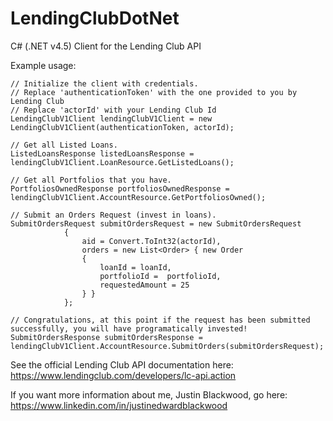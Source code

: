 LendingClubDotNet
=========

C# (.NET v4.5) Client for the Lending Club API

Example usage:
```
// Initialize the client with credentials.
// Replace 'authenticationToken' with the one provided to you by Lending Club
// Replace 'actorId' with your Lending Club Id
LendingClubV1Client lendingClubV1Client = new LendingClubV1Client(authenticationToken, actorId);

// Get all Listed Loans.
ListedLoansResponse listedLoansResponse = lendingClubV1Client.LoanResource.GetListedLoans();

// Get all Portfolios that you have.
PortfoliosOwnedResponse portfoliosOwnedResponse = lendingClubV1Client.AccountResource.GetPortfoliosOwned();

// Submit an Orders Request (invest in loans).
SubmitOrdersRequest submitOrdersRequest = new SubmitOrdersRequest
			{
				aid = Convert.ToInt32(actorId),
				orders = new List<Order> { new Order
				{
					loanId = loanId,
					portfolioId =  portfolioId,
					requestedAmount = 25
				} }
			};

// Congratulations, at this point if the request has been submitted successfully, you will have programatically invested!
SubmitOrdersResponse submitOrdersResponse = lendingClubV1Client.AccountResource.SubmitOrders(submitOrdersRequest);
```

See the official Lending Club API documentation here:
https://www.lendingclub.com/developers/lc-api.action


If you want more information about me, Justin Blackwood, go here:
https://www.linkedin.com/in/justinedwardblackwood
